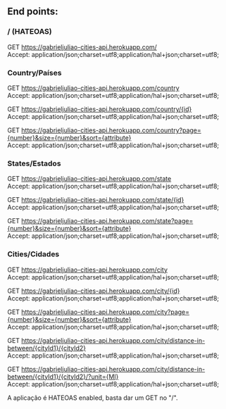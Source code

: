 ## End points:

### / (HATEOAS)

GET https://gabrieljuliao-cities-api.herokuapp.com/ <br>
Accept: application/json;charset=utf8;application/hal+json;charset=utf8;

### Country/Países

GET https://gabrieljuliao-cities-api.herokuapp.com/country <br>
Accept: application/json;charset=utf8;application/hal+json;charset=utf8;

GET https://gabrieljuliao-cities-api.herokuapp.com/country/{id} <br>
Accept: application/json;charset=utf8;application/hal+json;charset=utf8;

GET https://gabrieljuliao-cities-api.herokuapp.com/country?page={number}&size={number}&sort={attribute} <br>
Accept: application/json;charset=utf8;application/hal+json;charset=utf8;

### States/Estados

GET https://gabrieljuliao-cities-api.herokuapp.com/state <br>
Accept: application/json;charset=utf8;application/hal+json;charset=utf8;

GET https://gabrieljuliao-cities-api.herokuapp.com/state/{id} <br>
Accept: application/json;charset=utf8;application/hal+json;charset=utf8;

GET https://gabrieljuliao-cities-api.herokuapp.com/state?page={number}&size={number}&sort={attribute} <br>
Accept: application/json;charset=utf8;application/hal+json;charset=utf8;

### Cities/Cidades

GET https://gabrieljuliao-cities-api.herokuapp.com/city <br>
Accept: application/json;charset=utf8;application/hal+json;charset=utf8;

GET https://gabrieljuliao-cities-api.herokuapp.com/city/{id} <br>
Accept: application/json;charset=utf8;application/hal+json;charset=utf8;

GET https://gabrieljuliao-cities-api.herokuapp.com/city?page={number}&size={number}&sort={attribute} <br>
Accept: application/json;charset=utf8;application/hal+json;charset=utf8;

GET https://gabrieljuliao-cities-api.herokuapp.com/city/distance-in-between/{cityId1}/{cityId2} <br>
Accept: application/json;charset=utf8;application/hal+json;charset=utf8;

GET https://gabrieljuliao-cities-api.herokuapp.com/city/distance-in-between/{cityId1}/{cityId2}/?unit={MI} <br>
Accept: application/json;charset=utf8;application/hal+json;charset=utf8;

A aplicação é HATEOAS enabled, basta dar um GET no "/".


